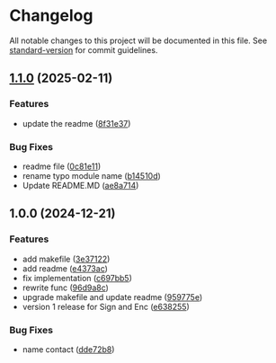 # Changelog

All notable changes to this project will be documented in this file. See [standard-version](https://github.com/conventional-changelog/standard-version) for commit guidelines.

## [1.1.0](https://github.com/inadigital-inapas/kuncy/compare/v1.0.0...v1.1.0) (2025-02-11)


### Features

* update the readme ([8f31e37](https://github.com/inadigital-inapas/kuncy/commit/8f31e37bb4a1a7cda6169ab535e999677f77274c))


### Bug Fixes

* readme file ([0c81e11](https://github.com/inadigital-inapas/kuncy/commit/0c81e1104545d7cec46a755677adf4bbe818526b))
* rename typo module name ([b14510d](https://github.com/inadigital-inapas/kuncy/commit/b14510dca146886776a6bb01ae3a05eb39c2238b))
* Update README.MD ([ae8a714](https://github.com/inadigital-inapas/kuncy/commit/ae8a714136c1428548d7509fb78abbae816202b7))

## 1.0.0 (2024-12-21)


### Features

* add makefile ([3e37122](https://github.com/inadigital-inapas/kuncy/commit/3e37122fcd256e4dccecfb147aabad690c84a4c8))
* add readme ([e4373ac](https://github.com/inadigital-inapas/kuncy/commit/e4373ac8917133452f3da6e977741857cd8c5256))
* fix implementation ([c697bb5](https://github.com/inadigital-inapas/kuncy/commit/c697bb50d8ff3f8d4d5218d545d8fcea34924847))
* rewrite func ([96d9a8c](https://github.com/inadigital-inapas/kuncy/commit/96d9a8c333d129069499b752d46a093bd6fc7651))
* upgrade makefile and update readme ([959775e](https://github.com/inadigital-inapas/kuncy/commit/959775e39ad01e9ec5343aa71fb5a9d04d67a9a1))
* version 1 release for Sign and Enc ([e638255](https://github.com/inadigital-inapas/kuncy/commit/e6382551ee1985d79f2e79ba274a204003e428f6))


### Bug Fixes

* name contact ([dde72b8](https://github.com/inadigital-inapas/kuncy/commit/dde72b89e14c24b758fdef454084c3c734340303))
